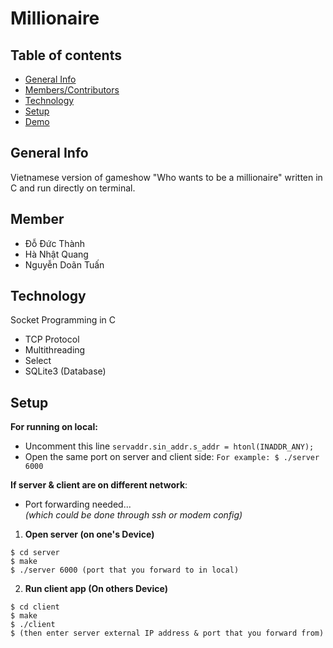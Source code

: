 # Millionaire

## Table of contents
* [General Info](#general-info)
* [Members/Contributors](#member)
* [Technology](#technology)
* [Setup](#setup)
* [Demo](#demo)

## General Info
Vietnamese version of gameshow "Who wants to be a millionaire" written in C and run directly on terminal.
## Member
* Đỗ Đức Thành
* Hà Nhật Quang
* Nguyễn Doãn Tuấn
## Technology
Socket Programming in C
* TCP Protocol
* Multithreading
* Select
* SQLite3 (Database)

## Setup
<b>For running on local:</b>
- Uncomment this line `servaddr.sin_addr.s_addr = htonl(INADDR_ANY);`
- Open the same port on server and client side:  `For example: $ ./server 6000`

<b>If server & client are on different network</b>: 
- Port forwarding needed... 
<br><i>(which could be done through ssh or modem config)</i>

1. <b> Open server (on one's Device) </b>
```
$ cd server
$ make
$ ./server 6000 (port that you forward to in local)
```

2. <b> Run client app (On others Device) </b>
```
$ cd client
$ make
$ ./client
$ (then enter server external IP address & port that you forward from)
```